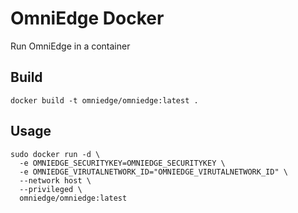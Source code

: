 # OmniEdge Docker

Run OmniEdge in a container

## Build

```
docker build -t omniedge/omniedge:latest .
```

## Usage

```
sudo docker run -d \
  -e OMNIEDGE_SECURITYKEY=OMNIEDGE_SECURITYKEY \
  -e OMNIEDGE_VIRUTALNETWORK_ID="OMNIEDGE_VIRUTALNETWORK_ID" \
  --network host \
  --privileged \
  omniedge/omniedge:latest
```
